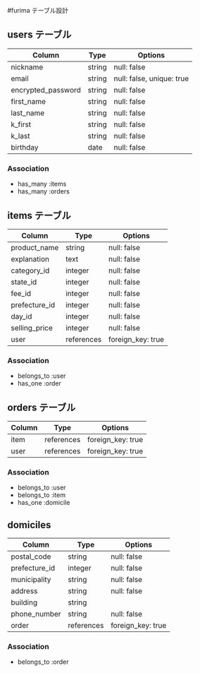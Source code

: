 #furima テーブル設計

## users テーブル

| Column              | Type    | Options                   |
| ------------------- | ------- | ------------------------- |
| nickname            | string  | null: false               |
| email               | string  | null: false, unique: true |
| encrypted_password  | string  | null: false               |
| first_name          | string  | null: false               |
| last_name           | string  | null: false               |
| k_first             | string  | null: false               |
| k_last              | string  | null: false               |
| birthday            | date    | null: false               |


### Association

- has_many :items
- has_many :orders

## items テーブル

| Column         | Type          | Options             |
| ---------------| ------------- | ------------------- |
| product_name   | string        | null: false         |
| explanation    | text          | null: false         |
| category_id    | integer       | null: false         |
| state_id       | integer       | null: false         |
| fee_id         | integer       | null: false         |
| prefecture_id  | integer       | null: false         |
| day_id         | integer       | null: false         |
| selling_price  | integer       | null: false         |
| user           | references    | foreign_key: true   |

### Association

- belongs_to :user
- has_one :order

## orders テーブル

| Column     | Type       | Options           |
| ---------- | ---------- | ----------------- |
| item       | references | foreign_key: true |
| user       | references | foreign_key: true |

### Association

- belongs_to :user
- belongs_to :item
- has_one :domicile

## domiciles

| Column         | Type       | Options           |
| -------------- | ---------- | ----------------- |
| postal_code    | string     | null: false       |    
| prefecture_id  | integer    | null: false       |
| municipality   | string     | null: false       |
| address        | string     | null: false       |
| building       | string     |                   |
| phone_number   | string     | null: false       |
| order          | references | foreign_key: true |

### Association

- belongs_to :order
